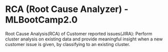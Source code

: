 # RCA (Root Cause Analyzer) - MLBootCamp2.0

Root Cause Analysis(RCA) of Customer reported issues(JIRA):
Perform cluster analysis on existing data and provide meaningful insight  when a new customer issue is given, 
by classifying to an existing cluster.
